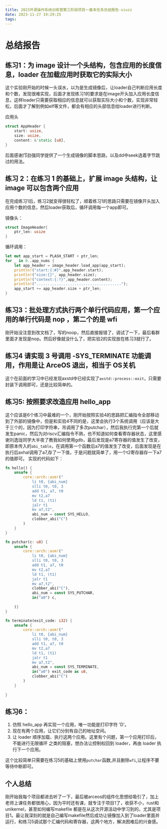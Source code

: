 ```yaml
---
title: 2023开源操作系统训练营第三阶段项目一基本任务总结报告-xiuzz
date: 2023-11-27 19:29:25
tags:
---
```


# 总结报告

## 练习1：为 image 设计一个头结构，包含应用的长度信息，loader 在加载应用时获取它的实际大小

这个实验刚开始的时候一头误水，以为是生成镜像后，让loader自己判断应用长度和个数，发现很难实现，后面才发现练习1的要求是在image开头加入应用长度信息，这样loader只需要获取相应的信息就可以获取实际大小和个数，实现非常轻松，后面才了解到例如elf等文件，都会有相应的头部信息给loader进行判断。

应用头
```rust
struct AppHeader {
    start: usize,
    size: usize,
    content: &'static [u8],
}
```
后面感谢邝劲强同学提供了一个生成镜像的脚本思路，以及dd中seek选着字节跳过的用法。

## 练习 2：在练习 1 的基础上，扩展 image 头结构，让 image 可以包含两个应用

在完成练习1后，练习2就变得很轻松了，顺着练习1的思路只需要在镜像开头加入应用个数的信息，然后loader获取后，循环调用每一个app即可。

镜像头：
```rust
struct ImageHeader{
    ptr_len: usize
}
```

循环调用：
``` rust
let mut app_start = PLASH_START + ptr_len;
for _ in 0..app_nums {
    let app_header = image_header.load_app(app_start);
    println!("start:{:#}",app_header.start);
    println!("size:{}", app_header.size);
    println!("context:{:?}",app_header.content);
    println!("......................................");
    app_start += app_header.size + ptr_len;
}
```


## 练习3：批处理方式执行两个单行代码应用，第一个应用的单行代码是 nop ，第二个的是 wfi 

刚开始没注意到改文档了，写的noop，然后直接报错了，调试了一下，最后看群里面才发现是nop。然后好像就没什么了，把实验2的实现放在练习3就行了。

## 练习4 请实现 3 号调用 -SYS_TERMINATE 功能调用，作用是让 ArceOS 退出，相当于 OS关机

这个在前面的学习中已经发现axstd中已经实现了`axstd::process::exit`，只需要封装下调用即可，还是比较简单的。

## 练习5: 按照要求改造应用 hello_app

这个应该是6个练习中最难的一个，刚开始按照实验4的思路把汇编指令全部移动到了外部的镜像中，但是和实验4不同的是，这里会执行3个系统调用（应该是大于三个的，因为打印字符串，吊调用了多次putchar），然后我执行完第一个后就发生panic，然后为对riscv汇编指令不熟，也不知道如何查看寄存器状态，这里感谢刘逸珑同学大半夜了教我如何使用gdb，最后发现是a7寄存器的值发生了改变，即原本传入的`abi_table`，在调用第一个函数后a7的值发生了改变，后面发现是在执行后axhal调用了a7,存了一下值，于是问题就简单了，用一个t2寄存器存一下a7的值即可。
实现的代码如下：
```rust 
fn hello() {
    unsafe {
        core::arch::asm!("
            li t0, {abi_num}
            slli t0, t0, 3
            add t1, a7, t0
            mv t2,a7
            ld t1, (t1)
            jalr t1
            mv a7,t2",
            abi_num = const SYS_HELLO,
            clobber_abi("C")
        )
    }
}

fn putchar(c: u8) {
    unsafe {
        core::arch::asm!("
            li t0, {abi_num}
            slli t0, t0, 3
            add t1, a7, t0
            mv t2,a7
            ld t1, (t1)
            jalr t1
            mv a7,t2",
            clobber_abi("C"),
            abi_num = const SYS_PUTCHAR,
            in("a0") c,
            
    )}
}

fn terminate(exit_code: i32) {
    unsafe {
        core::arch::asm!("
            li t0, {abi_num}
            slli t0, t0, 3
            add t1, a7, t0
            mv t2,a7
            ld t1, (t1)
            jalr t1
            mv a7,t2",
            abi_num = const SYS_TERMINATE,
            in("a0") exit_code as u8,
            clobber_abi("C")
        )
    }
 
}
```

## 练习6：
1. 仿照 hello_app 再实现一个应用，唯一功能是打印字符 'D'。
2. 现在有两个应用，让它们分别有自己的地址空间。
3. 让 loader 顺序加载、执行这两个应用。这里有个问题，第一个应用打印后，不能进行无限循环
之类的阻塞，想办法让控制权回到 loader，再由 loader 执行下一个应用。

这个比较简单只需要在练习5的基础上使用`putchar`函数,并且删除`wfi`,让程序不要等待中断即可。

## 个人总结

刚开始我每个项目都进去听了一下，最后被arceos的组件化思想给吸引了，加上老师上课任务都很用心，因为平时还有课，就专注于项目1了，收获不小，rust和unikernel，甚至如何编写makefile 都是在从这次开源活动中学习到的，尤其是项目1。最让我深刻的就是自己编写makefile然后成功让镜像加入到了loader里面并运行，和练习5调试那个汇编代码和寄存器，这两个地方，解决困难后的兴奋感。